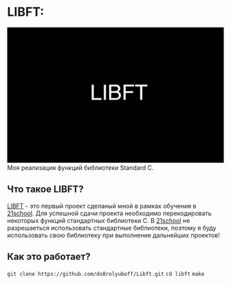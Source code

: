 # LIBFT:
![Иллюстрация к проекту](https://github.com/do8rolyuboff/Libft/blob/master/LIBFT.jpg)
Моя реализация функций библиотеки Standard C.
## Что такое LIBFT?
[LIBFT](https://github.com/do8rolyuboff/Libft/blob/master/libft.en.pdf) - это первый проект сделаный мной в рамках обучения в [21school](https://21-school.ru/). Для успешной сдачи проекта необходимо перекодировать некоторых функций стандартных библиотеки C.
В [21school](https://21-school.ru/) не разрешаеться использовать стандартные библиотеки, поэтому я буду использовать свою библиотеку при выполнение дальнейших проектов!


## Как это работает?
`git clone https://github.com/do8rolyuboff/Libft.git`
`cd libft`
`make`
  

